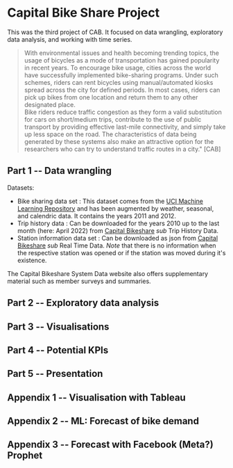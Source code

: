 # Capital Bike Share Project

This was the third project of CAB. It focused on data wrangling, exploratory data analysis, and working with time series.

>With environmental issues and health becoming trending topics, the usage of bicycles as a mode of transportation has gained popularity in recent years. To encourage bike usage, cities across the world have successfully implemented bike-sharing programs. Under such schemes, riders can rent bicycles using manual/automated kiosks spread across the city for defined periods. In most cases, riders can pick up bikes from one location and return them to any other designated place.<br />
>Bike riders reduce traffic congestion as they form a valid substitution for cars on short/medium trips, contribute to the use of public transport by providing effective last-mile connectivity, and simply take up less space on the road. The characteristics of data being generated by these systems also make an attractive option for the researchers who can try to understand traffic routes in a city." [CAB]



## Part 1 -- Data wrangling
Datasets:
* Bike sharing data set : This dataset comes from the [UCI Machine Learning Repository](https://archive.ics.uci.edu/ml/datasets/bike+sharing+dataset) and has been augmented by weather, seasonal, and calendric data. It contains the years 2011 and 2012.
* Trip history data : Can be downloaded for the years 2010 up to the last month (here: April 2022) from [Capital Bikeshare](https://ride.capitalbikeshare.com/system-data) *sub* Trip History Data.
* Station information data set : Can be downloaded as json from [Capital Bikeshare](https://ride.capitalbikeshare.com/system-data) *sub* Real Time Data. *Note* that there is no information when the respective station was opened or if the station was moved during it's existence.

The Capital Bikeshare System Data website also offers supplementary material such as member surveys and summaries.


## Part 2 -- Exploratory data analysis

## Part 3 -- Visualisations

## Part 4 -- Potential KPIs

## Part 5 -- Presentation

## Appendix 1 -- Visualisation with Tableau

## Appendix 2 -- ML: Forecast of bike demand

## Appendix 3 -- Forecast with Facebook (Meta?) Prophet
